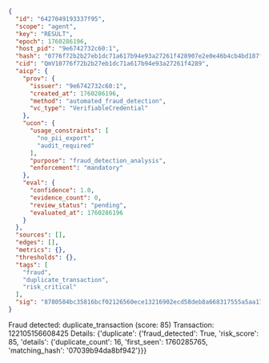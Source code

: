 ```json
{
  "id": "6427049193337f95",
  "scope": "agent",
  "key": "RESULT",
  "epoch": 1760286196,
  "host_pid": "9e6742732c60:1",
  "hash": "0776f72b2b27eb1dc71a617b94e93a27261f428907e2e0e46b4cb4bd187f0cd8",
  "cid": "QmV10776f72b2b27eb1dc71a617b94e93a27261f4289",
  "aicp": {
    "prov": {
      "issuer": "9e6742732c60:1",
      "created_at": 1760286196,
      "method": "automated_fraud_detection",
      "vc_type": "VerifiableCredential"
    },
    "ucon": {
      "usage_constraints": [
        "no_pii_export",
        "audit_required"
      ],
      "purpose": "fraud_detection_analysis",
      "enforcement": "mandatory"
    },
    "eval": {
      "confidence": 1.0,
      "evidence_count": 0,
      "review_status": "pending",
      "evaluated_at": 1760286196
    }
  },
  "sources": [],
  "edges": [],
  "metrics": {},
  "thresholds": {},
  "tags": [
    "fraud",
    "duplicate_transaction",
    "risk_critical"
  ],
  "sig": "8780584bc35816bcf02126560ece13216902ecd58deb8a668317555a5aa1753b"
}
```

Fraud detected: duplicate_transaction (score: 85)
Transaction: 122105156608425
Details: {'duplicate': {'fraud_detected': True, 'risk_score': 85, 'details': {'duplicate_count': 16, 'first_seen': 1760285765, 'matching_hash': '07039b94da8bf942'}}}